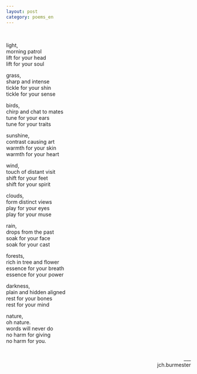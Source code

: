 ```yaml
---
layout: post
category: poems_en
---
```


<br />

light,<br />
morning patrol<br />
lift for your head<br />
lift for your soul

grass,<br />
sharp and intense<br />
tickle for your shin<br />
tickle for your sense

birds,<br />
chirp and chat to mates<br />
tune for your ears<br />
tune for your traits

sunshine,<br />
contrast causing art<br />
warmth for your skin<br />
warmth for your heart

wind,<br />
touch of distant visit<br />
shift for your feet<br />
shift for your spirit

clouds,<br />
form distinct views<br />
play for your eyes<br />
play for your muse

rain,<br />
drops from the past<br />
soak for your face<br />
soak for your cast

forests,<br />
rich in tree and flower<br />
essence for your breath<br />
essence for your power

darkness,<br />
plain and hidden aligned<br />
rest for your bones<br />
rest for your mind<br />

nature,<br />
oh nature.<br />
words will never do<br />
no harm for giving <br />
no harm for you.

<br />
<div align="right">___
<div align="right">jch.burmester</div>
